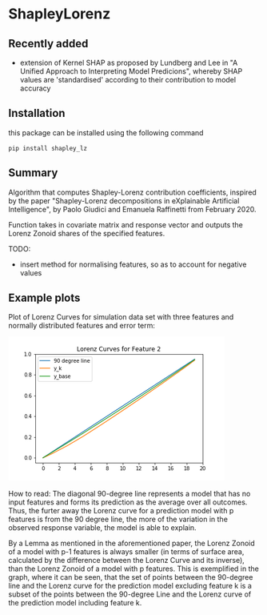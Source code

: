 # ShapleyLorenz

## Recently added
- extension of Kernel SHAP as proposed by Lundberg and Lee in "A Unified Approach to Interpreting Model Predicions", whereby SHAP values are 'standardised' according to their contribution to model accuracy

## Installation
this package can be installed using the following command

```
pip install shapley_lz
```


## Summary

Algorithm that computes Shapley-Lorenz contribution coefficients, inspired by the paper "Shapley-Lorenz decompositions in eXplainable Artificial Intelligence", by Paolo Giudici and Emanuela Raffinetti from February 2020.

Function takes in covariate matrix and response vector and outputs the Lorenz Zonoid shares of the specified features.

TODO:
- insert method for normalising features, so as to account for negative values

## Example plots

Plot of Lorenz Curves for simulation data set with three features and normally distributed features and error term:

![Lorenz curve for feature 2](Pictures/Lorenz_Curve.png)

How to read:
The diagonal 90-degree line represents a model that has no input features and forms its prediction as the average over all outcomes. Thus, the furter away the Lorenz curve for a prediction model with p features is from the 90 degree line, the more of the variation in the observed response variable, the model is able to explain.

By a Lemma as mentioned in the aforementioned paper, the Lorenz Zonoid of a model with p-1 features is always smaller (in terms of surface area, calculated by the difference between the Lorenz Curve and its inverse), than the Lorenz Zonoid of a model with p features. This is exemplified in the graph, where it can be seen, that the set of points between the 90-degree line and the Lorenz curve for the prediction model excluding feature k is a subset of the points between the 90-degree Line and the Lorenz curve of the prediction model including feature k.
